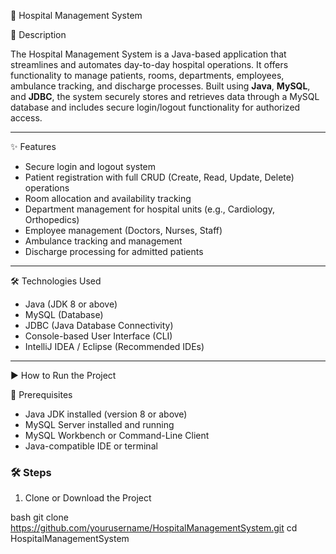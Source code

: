  🏥 Hospital Management System

📖 Description

The Hospital Management System is a Java-based application that streamlines and automates day-to-day hospital operations. It offers functionality to manage patients, rooms, departments, employees, ambulance tracking, and discharge processes. Built using **Java**, **MySQL**, and **JDBC**, the system securely stores and retrieves data through a MySQL database and includes secure login/logout functionality for authorized access.

---

✨ Features

- Secure login and logout system
- Patient registration with full CRUD (Create, Read, Update, Delete) operations
- Room allocation and availability tracking
- Department management for hospital units (e.g., Cardiology, Orthopedics)
- Employee management (Doctors, Nurses, Staff)
- Ambulance tracking and management
- Discharge processing for admitted patients

---

🛠️ Technologies Used

- Java (JDK 8 or above)
- MySQL (Database)
- JDBC (Java Database Connectivity)
- Console-based User Interface (CLI)
- IntelliJ IDEA / Eclipse (Recommended IDEs)

---

 ▶️ How to Run the Project

 🔧 Prerequisites

- Java JDK installed (version 8 or above)
- MySQL Server installed and running
- MySQL Workbench or Command-Line Client
- Java-compatible IDE or terminal

### 🛠 Steps

1. Clone or Download the Project

bash
git clone https://github.com/yourusername/HospitalManagementSystem.git
cd HospitalManagementSystem
